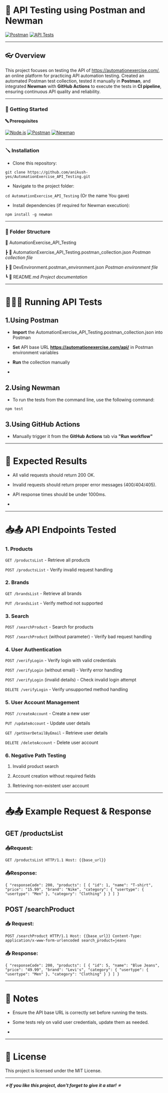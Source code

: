 # 🚀 API Testing using Postman and Newman
[![Postman](https://img.shields.io/badge/Tested%20with-Postman-orange.svg)](https://www.postman.com/)
[![API Tests](https://img.shields.io/badge/API%20Tests-14%20passing-brightgreen.svg)]()
______________________________________________________________________________________________________________________________________________
## 👓 Overview

This project focuses on testing the API of https://automationexercise.com/, an online platform for practicing API automation testing. Created an automated Postman test collection, tested it manually in **Postman**, and integrated **Newman** with **GitHub Actions** to execute the tests in **CI pipeline**, ensuring continuous API quality and reliability.
***

### 🏁 Getting Started

#### 🔤 Prerequisites

[![Node.js](https://img.shields.io/badge/Node.js-14.x-green)](https://nodejs.org/en)
[![Postman](https://img.shields.io/badge/Tested%20with-Postman-orange)](https://www.postman.com)
[![Newman](https://img.shields.io/badge/Newman-6.2.1-blue)](https://github.com/postmanlabs/newman)
***

### 🪛 Installation

* Clone this repository:

``git clone https://github.com/anikush-yes/AutomationExercise_API_Testing.git``

* Navigate to the project folder:

``cd AutomationExercise_API_Testing`` (Or the name You gave)

* Install dependencies (if required for Newman execution):

``npm install -g newman``
***

### 📂 Folder Structure


  📁 AutomationExercise_API_Testing
  
 ┣ 📄 AutomationExercise_API_Testing.postman_collection.json   *Postman collection file*
 
 ┣ 📄 DevEnvironment.postman_environment.json                  *Postman environment file*
 
 ┗ 📄 README.md                                                *Project documentation*

***
 
  # 🏃‍♀️‍➡️ Running API Tests
  

 ## 1.Using Postman

* **Import** the AutomationExercise_API_Testing.postman_collection.json into Postman

* **Set** API base URL **https://automationexercise.com/api/** in Postman environment variables

* **Run** the collection manually
* 

## 2.Using Newman 

* To run the tests from the command line, use the following command:

``npm test``

## 3.Using GitHub Actions

* Manually trigger it from the **GitHub Actions** tab via **"Run workflow"**

***
#  💞 Expected Results

* All valid requests should return 200 OK.

* Invalid requests should return proper error messages (400/404/405).

* API response times should be under 1000ms.
* 
***
# 📥📤 API Endpoints Tested


### 1. Products

``GET /productsList`` - Retrieve all products

``POST /productsList`` - Verify invalid request handling

### 2. Brands

``GET /brandsList`` - Retrieve all brands

``PUT /brandsList`` - Verify method not supported

### 3. Search

``POST /searchProduct`` - Search for products

``POST /searchProduct`` (without parameter) - Verify bad request handling

### 4. User Authentication

``POST /verifyLogin`` - Verify login with valid credentials

``POST /verifyLogin`` (without email) - Verify error handling

``POST /verifyLogin`` (invalid details) - Check invalid login attempt

``DELETE /verifyLogin`` - Verify unsupported method handling

### 5. User Account Management

``POST /createAccount`` - Create a new user

``PUT /updateAccount`` - Update user details

``GET /getUserDetailByEmail`` - Retrieve user details

``DELETE /deleteAccount`` - Delete user account

### 6. Negative Path Testing

1. Invalid product search

2. Account creation without required fields

3. Retrieving non-existent user account

***
# 📥📤 Example Request & Response


## GET /productsList

### 📥Request:

``GET /productsList HTTP/1.1
Host: {{base_url}}``

### 📤Response:

``{
  "responseCode": 200,
  "products": [
    {
      "id": 1,
      "name": "T-shirt",
      "price": "15.99",
      "brand": "Nike",
      "category": {
        "usertype": {
          "usertype": "Men"
        },
        "category": "Clothing"
      }
    }
  ]
}``

## POST /searchProduct

### 📥 Request:

``POST /searchProduct HTTP/1.1
Host: {{base_url}}
Content-Type: application/x-www-form-urlencoded
search_product=jeans``

### 📤 Response:

``{
  "responseCode": 200,
  "products": [
    {
      "id": 5,
      "name": "Blue Jeans",
      "price": "49.99",
      "brand": "Levi's",
      "category": {
        "usertype": {
          "usertype": "Men"
        },
        "category": "Clothing"
      }
    }
  ]
}``
***
# 📝 Notes


* Ensure the API base URL is correctly set before running the tests.

* Some tests rely on valid user credentials, update them as needed.
* 
***
# 🪪 License

This project is licensed under the MIT License.
***

***⭐ If you like this project, don't forget to give it a star! ⭐***

